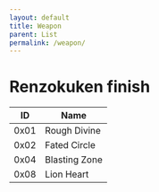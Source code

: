 ```yaml
---
layout: default
title: Weapon
parent: List
permalink: /weapon/
---
```


# Renzokuken finish

| ID   | Name          |
|------|---------------|
| 0x01 | Rough Divine  |
| 0x02 | Fated Circle  |
| 0x04 | Blasting Zone |
| 0x08 | Lion Heart    |

